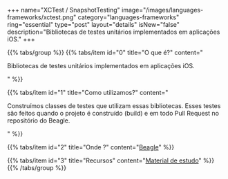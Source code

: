 +++
name="XCTest / SnapshotTesting"
image="/images/languages-frameworks/xctest.png"
category="languages-frameworks"
ring="essential"
type="post"
layout="details"
isNew="false"
description="Bibliotecas de testes unitários implementados em aplicações iOS."
+++

{{% tabs/group %}}
  {{% tabs/item id="0" title="O que é?" content="<p>Bibliotecas de testes unitários implementados em aplicações iOS.</p>" %}}

  {{% tabs/item id="1" title="Como utilizamos?" content="<p>Construímos classes de testes que utilizam essas bibliotecas. Esses testes são feitos quando o projeto é construído (build) e em todo Pull Request no repositório do Beagle.</p>" %}}

  {{% tabs/item id="2" title="Onde ?" content="<a href='https://usebeagle.io/' target='_blank'>Beagle</a>" %}}

  {{% tabs/item id="3" title="Recursos" content="<a href='https://developer.apple.com/documentation/xctest' target='_blank'>Material de estudo</a>" %}}
{{% /tabs/group %}}
